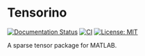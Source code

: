 # Tensorino

[![Documentation Status](https://readthedocs.org/projects/tensorino/badge/?version=latest)](https://tensorino.readthedocs.io/en/latest/?badge=latest)
[![CI](https://github.com/lalooten/Tensorino/actions/workflows/CI.yml/badge.svg)](https://github.com/lalooten/Tensorino/actions/workflows/CI.yml)
[![License: MIT](https://img.shields.io/badge/License-MIT-yellow.svg)](https://opensource.org/licenses/MIT)

A sparse tensor package for MATLAB.
